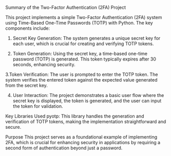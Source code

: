Summary of the Two-Factor Authentication (2FA) Project

This project implements a simple Two-Factor Authentication (2FA) system using Time-Based One-Time Passwords (TOTP) with Python. The key components include:

1. Secret Key Generation: The system generates a unique secret key for each user, which is crucial for creating and verifying TOTP tokens.

2. Token Generation: Using the secret key, a time-based one-time password (TOTP) is generated. This token typically expires after 30 seconds, enhancing security.

3.Token Verification: The user is prompted to enter the TOTP token. The system verifies the entered token against the expected value generated from the secret key.

4. User Interaction: The project demonstrates a basic user flow where the secret key is displayed, the token is generated, and the user can input the token for validation.

Key Libraries Used
pyotp: This library handles the generation and verification of TOTP tokens, making the implementation straightforward and secure.

Purpose
This project serves as a foundational example of implementing 2FA, which is crucial for enhancing security in applications by requiring a second form of authentication beyond just a password.
